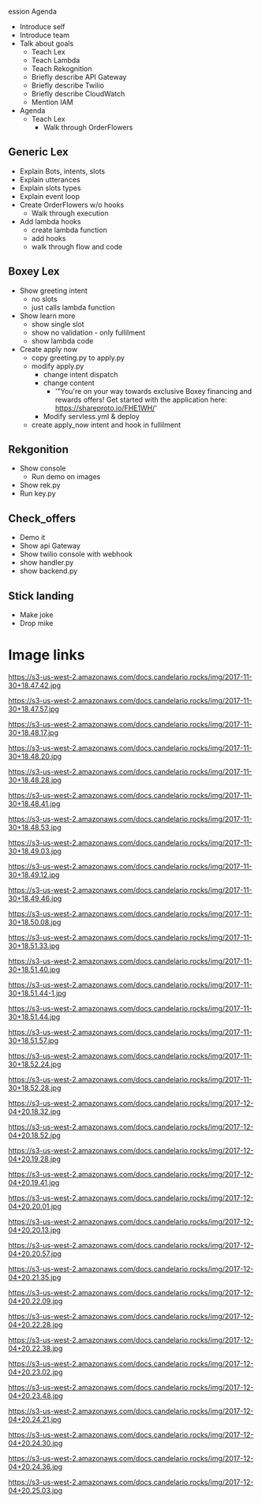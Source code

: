 ession Agenda
- Introduce self
- Introduce team
- Talk about goals
  - Teach Lex
  - Teach Lambda
  - Teach Rekognition
  - Briefly describe API Gateway
  - Briefly describe Twilio
  - Briefly describe CloudWatch
  - Mention IAM
- Agenda
  - Teach Lex
    - Walk through OrderFlowers

## Generic Lex

- Explain Bots, intents, slots
- Explain utterances
- Explain slots types
- Explain event loop
- Create OrderFlowers w/o hooks
  - Walk through execution
- Add lambda hooks
  - create lambda function
  - add hooks
  - walk through flow and code

## Boxey Lex
- Show greeting intent
  - no slots
  - just calls lambda function
- Show learn more
  - show single slot
  - show no validation - only fullilment
  - show lambda code
- Create apply now
  - copy greeting.py to apply.py
  - modify apply.py
    - change intent dispatch
    - change content
      - '"You're on your way towards exclusive Boxey financing and rewards offers!
Get started with the application here: https://shareproto.io/FHE1WH/'
    - Modify servless.yml & deploy
  - create apply_now intent and hook in fullilment

## Rekgonition
- Show console
  - Run demo on images
- Show rek.py
- Run key.py

## Check_offers
- Demo it
- Show api Gateway
- Show twilio console with webhook
- show handler.py
- show backend.py

## Stick landing
 - Make joke
 - Drop mike

# Image links

https://s3-us-west-2.amazonaws.com/docs.candelario.rocks/img/2017-11-30+18.47.42.jpg

https://s3-us-west-2.amazonaws.com/docs.candelario.rocks/img/2017-11-30+18.47.57.jpg

https://s3-us-west-2.amazonaws.com/docs.candelario.rocks/img/2017-11-30+18.48.17.jpg

https://s3-us-west-2.amazonaws.com/docs.candelario.rocks/img/2017-11-30+18.48.20.jpg

https://s3-us-west-2.amazonaws.com/docs.candelario.rocks/img/2017-11-30+18.48.28.jpg

https://s3-us-west-2.amazonaws.com/docs.candelario.rocks/img/2017-11-30+18.48.41.jpg

https://s3-us-west-2.amazonaws.com/docs.candelario.rocks/img/2017-11-30+18.48.53.jpg

https://s3-us-west-2.amazonaws.com/docs.candelario.rocks/img/2017-11-30+18.49.03.jpg

https://s3-us-west-2.amazonaws.com/docs.candelario.rocks/img/2017-11-30+18.49.12.jpg

https://s3-us-west-2.amazonaws.com/docs.candelario.rocks/img/2017-11-30+18.49.46.jpg

https://s3-us-west-2.amazonaws.com/docs.candelario.rocks/img/2017-11-30+18.50.08.jpg

https://s3-us-west-2.amazonaws.com/docs.candelario.rocks/img/2017-11-30+18.51.33.jpg

https://s3-us-west-2.amazonaws.com/docs.candelario.rocks/img/2017-11-30+18.51.40.jpg

https://s3-us-west-2.amazonaws.com/docs.candelario.rocks/img/2017-11-30+18.51.44-1.jpg

https://s3-us-west-2.amazonaws.com/docs.candelario.rocks/img/2017-11-30+18.51.44.jpg

https://s3-us-west-2.amazonaws.com/docs.candelario.rocks/img/2017-11-30+18.51.57.jpg

https://s3-us-west-2.amazonaws.com/docs.candelario.rocks/img/2017-11-30+18.52.24.jpg

https://s3-us-west-2.amazonaws.com/docs.candelario.rocks/img/2017-11-30+18.52.28.jpg

https://s3-us-west-2.amazonaws.com/docs.candelario.rocks/img/2017-12-04+20.18.32.jpg

https://s3-us-west-2.amazonaws.com/docs.candelario.rocks/img/2017-12-04+20.18.52.jpg

https://s3-us-west-2.amazonaws.com/docs.candelario.rocks/img/2017-12-04+20.19.28.jpg

https://s3-us-west-2.amazonaws.com/docs.candelario.rocks/img/2017-12-04+20.19.41.jpg

https://s3-us-west-2.amazonaws.com/docs.candelario.rocks/img/2017-12-04+20.20.01.jpg

https://s3-us-west-2.amazonaws.com/docs.candelario.rocks/img/2017-12-04+20.20.13.jpg

https://s3-us-west-2.amazonaws.com/docs.candelario.rocks/img/2017-12-04+20.20.57.jpg

https://s3-us-west-2.amazonaws.com/docs.candelario.rocks/img/2017-12-04+20.21.35.jpg

https://s3-us-west-2.amazonaws.com/docs.candelario.rocks/img/2017-12-04+20.22.09.jpg

https://s3-us-west-2.amazonaws.com/docs.candelario.rocks/img/2017-12-04+20.22.28.jpg

https://s3-us-west-2.amazonaws.com/docs.candelario.rocks/img/2017-12-04+20.22.38.jpg

https://s3-us-west-2.amazonaws.com/docs.candelario.rocks/img/2017-12-04+20.23.02.jpg

https://s3-us-west-2.amazonaws.com/docs.candelario.rocks/img/2017-12-04+20.23.48.jpg

https://s3-us-west-2.amazonaws.com/docs.candelario.rocks/img/2017-12-04+20.24.21.jpg

https://s3-us-west-2.amazonaws.com/docs.candelario.rocks/img/2017-12-04+20.24.30.jpg

https://s3-us-west-2.amazonaws.com/docs.candelario.rocks/img/2017-12-04+20.24.36.jpg

https://s3-us-west-2.amazonaws.com/docs.candelario.rocks/img/2017-12-04+20.25.03.jpg

